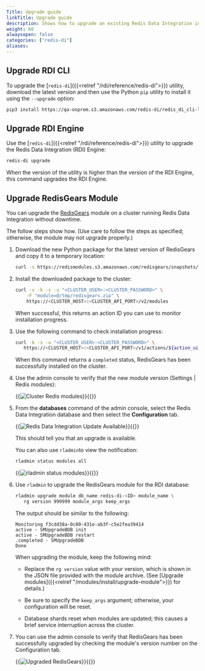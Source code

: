 ```yaml
---
Title: Upgrade guide
linkTitle: Upgrade guide
description: Shows how to upgrade an existing Redis Data Integration installation to the latest avilable version.
weight: 60
alwaysopen: false
categories: ["redis-di"]
aliases: 
---
```


## Upgrade RDI CLI

To upgrade the [`redis-di`]({{<relref "/rdi/reference/redis-di">}}) utility, download the latest version and then use the Python `pip` utility to install it using the `--upgrade` option: 

```bash
pip3 install https://qa-onprem.s3.amazonaws.com/redis-di/redis_di_cli-latest-py3-none-any.whl --upgrade
```

## Upgrade RDI Engine

Use the [`redis-di`]({{<relref "/rdi/reference/redis-di">}}) utility to upgrade the Redis Data Integration (RDI) Engine:


```bash
redis-di upgrade
```

When the version of the utility is higher than the version of the RDI Engine, this command upgrades the RDI Engine.


## Upgrade RedisGears Module

You can upgrade the [RedisGears](https://redis.com/modules/redis-gears/) module on a cluster running Redis Data Integration without downtime. 

The follow steps show how.  (Use care to follow the steps as specified; otherwise, the module may not upgrade properly.)

1. Download the new Python package for the latest version of RedisGears and copy it to a temporary location:

    ```bash
    curl -s https://redismodules.s3.amazonaws.com/redisgears/snapshots/redisgears_python.Linux-ubuntu18.04-x86_64.master.zip -o /tmp/redisgears.zip
    ```

1. Install the downloaded package to the cluster:

    ```bash
    curl -v -k -s -u "<CLUSTER_USER>:<CLUSTER_PASSWORD>" \
        -F "module=@/tmp/redisgears.zip" \
        https://<CLUSTER_HOST>:<CLUSTER_API_PORT>/v2/modules
    ```

    When successful, this returns an action ID you can use to monitor installation progress.

1. Use the following command to check installation progress:

    ```bash
    curl -k -s -u "<CLUSTER_USER>:<CLUSTER_PASSWORD>" \ 
       https://<CLUSTER_HOST>:<CLUSTER_API_PORT>/v1/actions/${action_uid}
    ```

    When this command returns a `completed` status, RedisGears has been successfully installed on the cluster.

1. Use the admin console to verify that the new module version (Settings | Redis modules):

    {{<image filename="images/rdi/cluster-redis-modules.png" alt="Cluster Redis modules" >}}{{</image>}}

1. From the **databases** command of the admin console, select the Redis Data Integration database and then select the **Configuration** tab.

    {{<image filename="images/rdi/redis-di-db-update-available.png" alt="Redis Data Integration Update Available" >}}{{</image>}}

    This should tell you that an upgrade is available. 

    You can also use `rladmin`to view the notification:

    ```bash
    rladmin status modules all
    ```

    {{<image filename="images/rdi/rladmin-status-modules.png" alt="rladmin status modules" >}}{{</image>}}
  
1. Use `rladmin` to upgrade the RedisGears module for the RDI database:

    ```bash
    rladmin upgrade module db_name redis-di-<ID> module_name \
       rg version 999999 module_args keep_args
    ```

    The output should be similar to the following:

    ```console
    Monitoring f3cdd38a-0c80-431e-ab3f-c5e2fea39414
    active - SMUpgradeBDB init
    active - SMUpgradeBDB restart
    .completed - SMUpgradeBDB
    Done
    ```

    When upgrading the module, keep the following mind:

    - Replace the `rg version` value with your version, which is shown in the JSON file provided with the module archive.  (See [Upgrade modules]({{<relref "/modules/install/upgrade-module">}}) for details.)

    - Be sure to specify the `keep_args` argument; otherwise, your configuration will be reset.

    - Database shards reset when modules are updated; this causes a brief service interruption across the cluster.

1.  You can use the admin console to verify that RedisGears has been successfully upgraded by checking the module's version number on the Configuration tab.

    {{<image filename="/images/rdi/redis-di-upgraded-redisgears.png" alt="Upgraded RedisGears" >}}{{</image>}}
